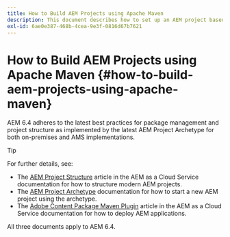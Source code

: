```yaml
---
title: How to Build AEM Projects using Apache Maven
description: This document describes how to set up an AEM project based on Apache Maven
exl-id: 6ae0e387-468b-4cea-9e3f-0816d67b7621
---
```

# How to Build AEM Projects using Apache Maven {#how-to-build-aem-projects-using-apache-maven}

AEM 6.4 adheres to the latest best practices for package management and project structure as implemented by the latest AEM Project Archetype for both on-premises and AMS implementations.

>[!TIP]
>
>For further details, see:
>
>* The [AEM Project Structure](https://docs.adobe.com/content/help/en/experience-manager-cloud-service/implementing/developing/aem-project-content-package-structure.html) article in the AEM as a Cloud Service documentation for how to structure modern AEM projects.
>* The [AEM Project Archetype](https://docs.adobe.com/content/help/en/experience-manager-core-components/using/developing/archetype/overview.html) documentation for how to start a new AEM project using the archetype.
>* The [Adobe Content Package Maven Plugin](https://experienceleague.adobe.com/docs/experience-manager-cloud-service/implementing/developer-tools/maven-plugin.html?lang=en#developer-tools) article in the AEM as a Cloud Service documentation for how to deploy AEM applications.
>
>All three documents apply to AEM 6.4.
